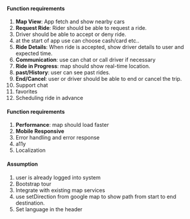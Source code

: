 
#### Function requirements
1. **Map View**: App fetch and show nearby cars
2. **Request Ride**: Rider should be able to request a ride.
3. Driver should be able to accept or deny ride.
4. at the start of app use can choose cash/card etc..
5. **Ride Details**: When ride is accepted, show driver details to user and expected time. 
6. **Communication**: use can chat or call driver if necessary
7. **Ride in Progress**: map should show real-time location.
8. **past/History**: user can see past rides.
9. **End/Cancel**: user or driver should be able to end or cancel the trip.
10. Support chat
11. favorites
12. Scheduling ride in advance

#### Function requirements
1. **Performance**: map should load faster
2. **Mobile Responsive**
3. Error handling and error response
4. a11y
5. Localization

#### Assumption

1. user is already logged into system
2. Bootstrap tour
3. Integrate with existing map services
4. use setDirection from google map to show path from start to end destination.
5. Set language in the header